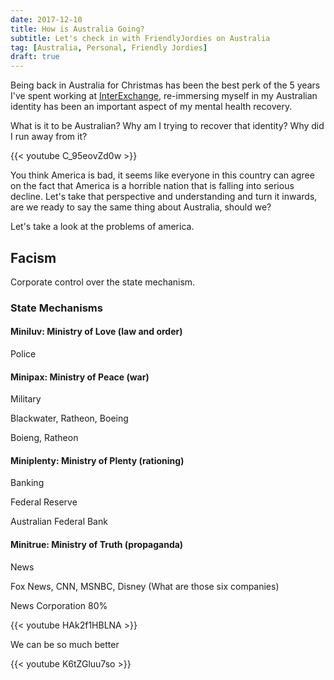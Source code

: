 ```yaml
---
date: 2017-12-10
title: How is Australia Going?
subtitle: Let's check in with FriendlyJordies on Australia
tag: [Australia, Personal, Friendly Jordies]
draft: true
---
```


Being back in Australia for Christmas has been the best perk of the 5 years I've spent working at [InterExchange](https://www.interexchange.org/), re-immersing myself in my Australian identity has been an important aspect of my mental health recovery.

What is it to be Australian? Why am I trying to recover that identity? Why did I run away from it?

{{< youtube C_95eovZd0w >}}

You think America is bad, it seems like everyone in this country can agree on the fact that America is a horrible nation that is falling into serious decline. Let's take that perspective and understanding and turn it inwards, are we ready to say the same thing about Australia, should we?


Let's take a look at the problems of america.

## Facism

Corporate control over the state mechanism.

### State Mechanisms

#### Miniluv: Ministry of Love (law and order)

Police

#### Minipax: Ministry of Peace (war)

Military

Blackwater, Ratheon, Boeing

Boieng, Ratheon

#### Miniplenty: Ministry of Plenty (rationing)

Banking

Federal Reserve

Australian Federal Bank

#### Minitrue: Ministry of Truth (propaganda)

News

Fox News, CNN, MSNBC, Disney (What are those six companies)

News Corporation 80%

{{< youtube HAk2f1HBLNA >}}

We can be so much better

{{< youtube K6tZGluu7so >}}
